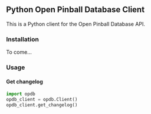 ## Python Open Pinball Database Client

This is a Python client for the Open Pinball Database API.

### Installation

To come...

### Usage

#### Get changelog
    
```python
import opdb
opdb_client = opdb.Client()
opdb_client.get_changelog()
```
